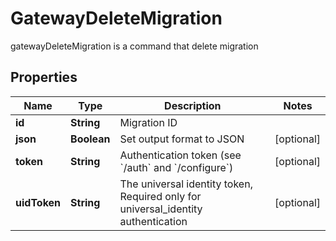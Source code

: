 

# GatewayDeleteMigration

gatewayDeleteMigration is a command that delete migration

## Properties

| Name | Type | Description | Notes |
|------------ | ------------- | ------------- | -------------|
|**id** | **String** | Migration ID |  |
|**json** | **Boolean** | Set output format to JSON |  [optional] |
|**token** | **String** | Authentication token (see &#x60;/auth&#x60; and &#x60;/configure&#x60;) |  [optional] |
|**uidToken** | **String** | The universal identity token, Required only for universal_identity authentication |  [optional] |




